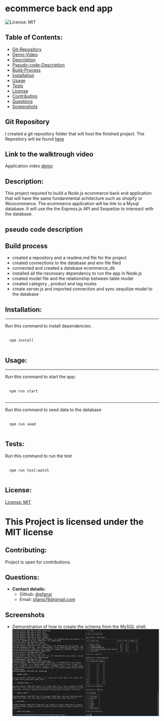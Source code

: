 # ecommerce back end app

![License: MIT](https://img.shields.io/badge/License-MIT-blue)

## Table of Contents:

- [Git-Repository](#git-repository)
- [Demo-Video](#walktrough-video)
- [Description](#description)
- [Pseudo-code-Description](#pseudo-code-description)
- [Build-Process](#build-process)
- [Installation](#installation)
- [Usage](#usage)
- [Tests](#tests)
- [License](#license)
- [Contributing](#contributing)
- [Questions](#questions)
- [Screenshots](#screenshots)

## Git Repository

I created a git repository folder that will host the finished project. The Repository will be found [here](https://github.com/pfansi/ecommerce-app)

## Link to the walktrough video

Application video [demo]()

## Description:

This project required to build a Node.js ecommerce back end application that will have the same fundanmental achitecture such as shopify or Woocommerce.
The ecommerce application will be link to a Mysql database.
It will use the the Express.js API and Sequelize to intereact with the database.

## pseudo code description

## Build process

- created a repository and a readme.md file for the project
- created connections to the database and env file filed
- connected and created a database ecommerce_db
- installed all the necessary dependency to run the app in Node.js
- created model file and the relationship between table model
- created category , product and tag routes
- create server.js and imported connection and sync sequilize model to the database

## Installation:

---

Run this command to install dependencies:

  <pre><code>
  npm install
  </code></pre>

## Usage:

---

Run this command to start the app:

  <pre><code>
  npm run start
  </code></pre>

---

Run this command to seed data to the database

  <pre><code>
  npm run seed
  </code></pre>

## Tests:

Run this command to run the test

<pre><code>
  npm run test:watch
  </code></pre>

## License:

[License: MIT](https://opensource.org/licenses/MIT)

# This Project is licensed under the MIT license

## Contributing:

Project is open for contributions.

## Questions:

- **Contact details:**
  - Github: [@pfansi](https://github.com/pfansi)
  - Email: pfansi76@gmail.com

## Screenshots

- Demonstration of how to create the schema from the MySQL shell.
  ![screenshot](./assets/images/seed_and%20_tables.PNG)
